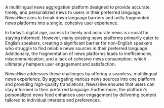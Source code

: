 A multilingual news aggregation platform designed to provide accurate, timely, and personalized news to users in their preferred language. NewsHive aims to break down language barriers and unify fragmented news platforms into a single, cohesive user experience.

In today’s digital age, access to timely and accurate news is crucial for staying informed. However, many existing news platforms primarily cater to English speakers, creating a significant barrier for non-English speakers who struggle to find reliable news sources in their preferred language. Additionally, the fragmentation of news platforms leads to inefficiencies, miscommunication, and a lack of cohesive news consumption, which ultimately hampers user engagement and satisfaction.

NewsHive addresses these challenges by offering a seamless, multilingual news experience. By aggregating various news sources into one platform and providing high-quality translations, NewsHive ensures that users can stay informed in their preferred language. Furthermore, the platform's personalized news feed enhances user engagement by delivering content tailored to individual interests and preferences.




